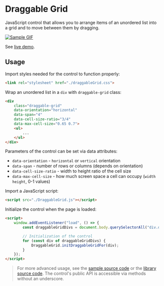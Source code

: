 # Draggable Grid

JavaScript control that allows you to arrange items of an unordered list into a grid and to move between them by dragging.

[![Sample GIF](./images/sample.gif)](https://radekvym.github.io/Draggable-Grid-JS/index.html)

See [live demo](https://radekvym.github.io/Draggable-Grid-JS/index.html).

## Usage

Import styles needed for the control to function properly:

``` html
<link rel="stylesheet" href="./draggableGrid.css">
```

Wrap an unordered list in a `div` with `draggable-grid` class:

``` html
<div
    class="draggable-grid"
    data-orientation="horizontal"
    data-span="4"
    data-cell-size-ratio="3/4"
    data-max-cell-size="0.65 0.7">
    <ul>
        ...
    </ul>
</div>
```

Parameters of the control can be set via data attributes:

- `data-orientation` - `horizontal` or `vertical` orientation
- `data-span` - number of rows or columns (depends on orientation)
- `data-cell-size-ratio` - width to height ratio of the cell size
- `data-max-cell-size` - how much screen space a cell can occupy (`width height`, 0-1 values)

Import a JavaScript script:

``` html
<script src="./DraggableGrid.js"></script>
```

Initialize the control when the page is loaded:

``` html
<script>
    window.addEventListener("load", () => {
        const draggableGridDivs = document.body.querySelectorAll("div.draggable-grid");

        // Initialization of the control
        for (const div of draggableGridDivs) {
            DraggableGrid.initDraggableGridFor(div);
        }
    });
</script>
```

> For more advanced usage, see the [sample source code](index.html) or the [library source code](./src/DraggableGrid.js). The control's public API is accessible via methods without an underscore.
